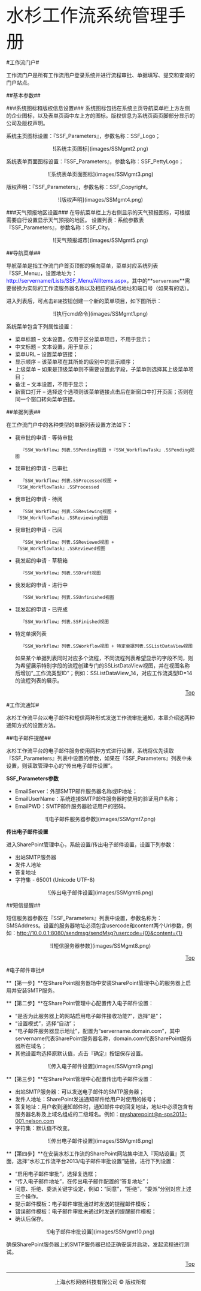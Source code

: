 <font size="8"><a name="Top"></a>水杉工作流系统管理手册</font>

#工作流门户#

工作流门户是所有工作流用户登录系统并进行流程审批、单据填写、提交和查询的门户站点。

##基本参数##

###系统图标和版权信息设置###
系统图标包括在系统主页导航菜单栏上方左侧的企业图标，以及表单页面中左上方的图标。版权信息为系统页面页脚部分显示的公司及版权声明。

系统主页图标设置：『SSF\_Parameters』，参数名称：SSF\_Logo；
<center>![系统主页图标](images/SSMgmt2.png)</center>

系统表单页面图标设置：『SSF\_Parameters』，参数名称：SSF\_PettyLogo；
<center>![系统表单页面图标](images/SSMgmt3.png)</center>

版权声明：『SSF\_Parameters』，参数名称：SSF\_Copyright。
<center>![版权声明](images/SSMgmt4.png)</center>


###天气预报地区设置###
在导航菜单栏上方右侧显示的天气预报图标，可根据需要自行设置显示天气预报的地区。
设置列表：系统参数表『SSF\_Parameters』，参数名称：SSF\_City。
<center>![天气预报城市](images/SSMgmt5.png)</center>

##导航菜单##

导航菜单是指工作流门户首页顶部的横向菜单，菜单对应系统列表『SSF\_Menu』，设置地址为：<font color="blue">http://servername/Lists/SSF_Menu/AllItems.aspx</font>，其中的**`servername`**需要替换为实际的工作流服务器名称以及相应的站点地址和端口号（如果有的话）。

进入列表后，可点击`新建`按钮创建一个新的菜单项目，如下图所示：
<center>![执行cmd命令](images/SSMgmt1.png)</center>

系统菜单包含下列属性设置：

* 菜单标题 – 文本设置，仅用于区分菜单项目，不用于显示；
* 中文标题 – 文本设置，用于显示；
* 菜单URL – 设置菜单链接；
* 显示顺序 – 该菜单项在其所处的级别中的显示顺序；
* 上级菜单 – 如果是顶级菜单则不需要设置此字段，子菜单则选择其上级菜单项目；
* 备注 – 文本设置，不用于显示；
* 新窗口打开 – 选择这个选项则该菜单链接点击后在新窗口中打开页面；否则在同一个窗口转向菜单链接。

##单据列表##

在工作流门户中的各种类型的单据列表设置方法如下：

* 我审批的申请 - 等待审批

		『SSW_Workflow』列表.SSPending视图 +『SSW_WorkflowTask』.SSPending视图

* 我审批的申请 - 已审批
* 
		『SSW_Workflow』列表.SSProcessed视图 +『SSW_WorkflowTask』.SSProcessed

* 我审批的申请 - 待阅
* 
		『SSW_Workflow』列表.SSReviewing视图 +『SSW_WorkflowTask』.SSReviewing视图

* 我审批的申请 - 已阅

		『SSW_Workflow』列表.SSReviewed视图 +『SSW_WorkflowTask』.SSReviewed视图

* 我发起的申请 - 草稿箱
 	
		『SSW_Workflow』列表.SSDraft视图 

* 我发起的申请 - 进行中

		『SSW_Workflow』列表.SSUnfinished视图 

* 我发起的申请 - 已完成

		『SSW_Workflow』列表.SSFinished视图

* 特定单据列表

		『SSW_Workflow』列表.SSWorkflow视图 + 特定单据列表.SSListDataView视图
		
	如果某个单据列表同时对应多个流程，不同流程列表希望显示的字段不同，则为希望展示特别字段的流程创建专门的SSListDataView视图，并在视图名称后增加“\_工作流类型ID”；例如：SSListDataView\_14，对应工作流类型ID=14的流程列表的展示。

<p align=right><a href="#Top">Top</a></p>

#工作流通知#

水杉工作流平台以电子邮件和短信两种形式发送工作流审批通知，本章介绍这两种通知方式的设置方法。

##电子邮件提醒##

水杉工作流平台的电子邮件服务使用两种方式进行设置，系统将优先读取『SSF\_Parameters』列表中设置的参数，如果在『SSF\_Parameters』列表中未设置，则读取管理中心的“传出电子邮件设置”。

**SSF_Parameters参数**

* EmailServer：外部SMTP邮件服务器名称或IP地址；
* EmailUserName：系统连接SMTP邮件服务器时使用的验证用户名称；
* EmailPWD：SMTP邮件服务器验证用户的密码。

<center>![电子邮件服务器参数](images/SSMgmt7.png)</center>


**传出电子邮件设置**

进入SharePoint管理中心，系统设置/传出电子邮件设置，设置下列参数：

* 出站SMTP服务器
* 发件人地址
* 答复地址
* 字符集 - 65001 (Unicode UTF-8)

<center>![传出电子邮件设置](images/SSMgmt6.png)</center>

##短信提醒##

短信服务器参数在『SSF_Parameters』列表中设置，参数名称为：SMSAddress。设置的服务器地址必须包含usercode和content两个Url参数，例如：<font color="blue">http://10.0.0.1:8080/sendmsg/sendMsg?usercode={0}&content={1}</font>

<center>![短信服务器参数](images/SSMgmt8.png)</center>

<p align=right><a href="#Top">Top</a></p>

#电子邮件审批#

**【第一步】**在SharePoint服务器场中安装SharePoint管理中心的服务器上启用并安装SMTP服务。

**【第二步】**在SharePoint管理中心配置传入电子邮件设置：

* “是否为此服务器上的网站启用电子邮件接收功能?”，选择“是”；
* “设置模式”，选择“自动”；
* “电子邮件服务器显示地址”，配置为“servername.domain.com”，其中servername代表SharePoint服务器名称，domain.com代表SharePoint服务器所在域名；
* 其他设置均选择原默认值，点击『确定』按钮保存设置。

<center>![传入电子邮件设置](images/SSMgmt9.png)</center>

**【第三步】**在SharePoint管理中心配置传出电子邮件设置：

* 出站SMTP服务器：可以发送电子邮件的SMTP服务器；
* 发件人地址：SharePoint发送通知邮件给用户时使用的帐号；
* 答复地址：用户收到通知邮件时，通知邮件中的回复地址，地址中必须包含有服务器名称及上域名组成的二级域名。例如：<font color="blue">mysharepoint@n-sps2013-001.nelson.com</font> 
* 字符集：默认值不改变。

<center>![传出电子邮件设置](images/SSMgmt6.png)</center>


**【第四步】**在安装水杉工作流的SharePoint网站集中进入『网站设置』页面，选择“水杉工作流平台2013/电子邮件审批设置”链接，进行下列设置：

* “启用电子邮件审批”，选择复选框；
* “传入电子邮件地址”，在传出电子邮件配置的“答复地址”；
* 同意、拒绝、委派关键字设定，例如：“同意”，“拒绝”，“委派”分别对应上述三个操作。
* 提示邮件模板：电子邮件审批通过时发送的提醒邮件模板；
* 错误邮件模板：电子邮件审批未通过时发送的提醒邮件模板；
* 确认后保存。

<center>![电子邮件审批设置](images/SSMgmt10.png)</center>

确保SharePoint服务器上的SMTP服务器已经正确安装并启动，发起流程进行测试。


<p align=right><a href="#Top">Top</a></p>

---
<center>上海水杉网络科技有限公司 &copy; 版权所有</center>